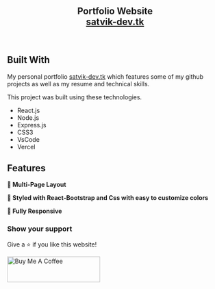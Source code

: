 <h2 align="center">
  Portfolio Website<br/>
  <a href="https://satvik-dev.tk" target="_blank">satvik-dev.tk</a>
</h2>

<br/>

## Built With

My personal portfolio <a href="https://satvik-dev.tk" target="_blank">satvik-dev.tk</a> which features some of my github projects as well as my resume and technical skills.<br/>

This project was built using these technologies.

- React.js
- Node.js
- Express.js
- CSS3
- VsCode
- Vercel

## Features

**📖 Multi-Page Layout**

**🎨 Styled with React-Bootstrap and Css with easy to customize colors**

**📱 Fully Responsive**

### Show your support

Give a ⭐ if you like this website!

<a href="https://www.buymeacoffee.com/" target="_blank"><img src="https://cdn.buymeacoffee.com/buttons/v2/default-violet.png" alt="Buy Me A Coffee" height= "60px" width= "217px" ></a>

